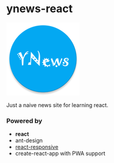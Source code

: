 # ynews-react

![YNews](./ynews/src/images/ic_logo.png)

Just a naive news site for learning react.

### Powered by

- **react**
- ant-design
- [react-responsive](https://github.com/contra/react-responsive)
- create-react-app with PWA support
